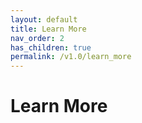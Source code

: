 ```yaml
---
layout: default
title: Learn More
nav_order: 2
has_children: true
permalink: /v1.0/learn_more
---
```


# Learn More
